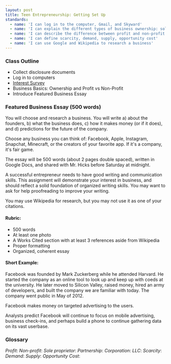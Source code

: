 ```yaml
---
layout: post
title: Teen Entrepreneurship: Getting Set Up
standards:
  - name: 'I can log in to the computer, Gmail, and Skyward'
  - name: 'I can explain the different types of business ownership: sole-proprietor, partnership, and corporation'
  - name: 'I can describe the difference between profit and non-profit'
  - name: 'I can define scarcity, demand, supply, opportunity cost'
  - name: 'I can use Google and Wikipedia to research a business'
---
```


### Class Outline

* Collect disclosure documents
* Log in to computers
* [Interest Survey](https://docs.google.com/a/alpinedistrict.org/forms/d/1lhAE30IivP3QwkiffBaGnrRUJDZmEMBGCbhtwPN8z6k/viewform)
* Business Basics: Ownership and Profit vs Non-Profit
* Introduce Featured Business Essay

### Featured Business Essay (500 words)

You will choose and research a business. You will write a) about the founders, b) what the business does, c) how it makes money (or if it does), and d) predictions for the future of the company.

Choose any business you can think of: Facebook, Apple, Instagram, Snapchat, Minecraft, or the creators of your favorite app. If it's a company, it's fair game.

The essay will be 500 words (about 2 pages double spaced), written in Google Docs, and shared with Mr. Hicks before Saturday at midnight.

A successful entrepreneur needs to have good writing and communication skills. This assignment will demonstrate your interest in business, and should reflect a solid foundation of organized writing skills. You may want to ask for help proofreading to improve your writing.

You may use Wikipedia for research, but you may not use it as one of your citations.

#### Rubric:

* 500 words
* At least one photo
* A Works Cited section with at least 3 references aside from Wikipedia
* Proper formatting
* Organized, coherent essay

#### Short Example:

Facebook was founded by Mark Zuckerberg while he attended Harvard. He started the company as an online tool to look up and keep up with coeds at the university. He later moved to Silicon Valley, raised money, hired an army of developers, and built the company we are familiar with today. The company went public in May of 2012.

Facebook makes money on targeted advertising to the users.

Analysts predict Facebook will continue to focus on mobile advertising, business check-ins, and perhaps build a phone to continue gathering data on its vast userbase.  

### Glossary

*Profit*:
*Non-profit*:
*Sole proprietor*:
*Partnership*:
*Corporation*:
*LLC*:
*Scarcity*:
*Demand*:
*Supply*:
*Opportunity Cost*:
